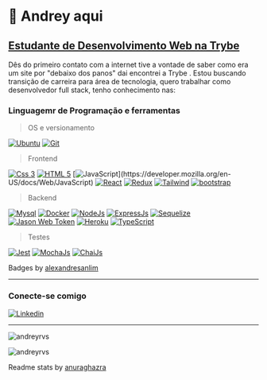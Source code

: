 # 👋 Andrey aqui

## [Estudante de Desenvolvimento Web na Trybe](https://www.betrybe.com/)

Dês do primeiro contato com a internet tive a vontade de saber como era um site por "debaixo dos panos" dai encontrei a Trybe . Estou buscando transição de carreira para área de tecnologia, quero trabalhar como desenvolvedor full stack, tenho conhecimento nas:

### Linguagemr de Programação e ferramentas
<!-- 
  # Modelo para imagem com link
  [![Foo]()]()
-->

> OS e versionamento

[![Ubuntu](https://img.shields.io/badge/Ubuntu-E95420?style=for-the-badge&logo=ubuntu&logoColor=white)](https://ubuntu.com/)
[![Git](https://img.shields.io/badge/GIT-E44C30?style=for-the-badge&logo=git&logoColor=white)](https://git-scm.com/)

> Frontend

[![Css 3](https://img.shields.io/badge/CSS3-1572B6?style=for-the-badge&logo=css3&logoColor=white)](https://developer.mozilla.org/en-US/docs/Web/CSS)
[![HTML 5](https://img.shields.io/badge/HTML5-E34F26?style=for-the-badge&logo=html5&logoColor=white)](https://developer.mozilla.org/en-US/docs/Web/HTML)
[![JavaScript](https://img.shields.io/badge/JavaScript-323330?style=for-the-badge&logo=javascript&logoColor=F7DF1E")](https://developer.mozilla.org/en-US/docs/Web/JavaScript)
[![React](https://img.shields.io/badge/React-20232A?style=for-the-badge&logo=react&logoColor=61DAFB)](https://reactjs.org/)
[![Redux](https://img.shields.io/badge/Redux-593D88?style=for-the-badge&logo=redux&logoColor=white)](https://redux.js.org)
[![Tailwind](https://img.shields.io/badge/Tailwind_CSS-38B2AC?style=for-the-badge&logo=tailwind-css&logoColor=white)](https://tailwindcss.com/)
[![bootstrap](https://img.shields.io/badge/Bootstrap-563D7C?style=for-the-badge&logo=bootstrap&logoColor=white)](https://getbootstrap.com)

> Backend

[![Mysql](https://img.shields.io/badge/MySQL-005C84?style=for-the-badge&logo=mysql&logoColor=white)](https://www.mysql.com/)
[![Docker](https://img.shields.io/badge/Docker-2CA5E0?style=for-the-badge&logo=docker&logoColor=white)](https://www.docker.com/)
[![NodeJs](https://img.shields.io/badge/Node.js-339933?style=for-the-badge&logo=nodedotjs&logoColor=white)](https://nodejs.org)
[![ExpressJs](https://img.shields.io/badge/Express.js-000000?style=for-the-badge&logo=express&logoColor=white)](https://expressjs.com)
[![Sequelize](https://img.shields.io/badge/Sequelize-52B0E7?style=for-the-badge&logo=Sequelize&logoColor=white)](https://sequelize.org/)
[![Jason Web Token](https://img.shields.io/badge/JWT-000000?style=for-the-badge&logo=JSON%20web%20tokens&logoColor=white)](https://jwt.io/)
[![Heroku](https://img.shields.io/badge/Heroku-430098?style=for-the-badge&logo=heroku&logoColor=white)](https://www.heroku.com/)
[![TypeScript](https://img.shields.io/badge/TypeScript-007ACC?style=for-the-badge&logo=typescript&logoColor=white)](https://www.typescriptlang.org/pt/)

> Testes

[![Jest](https://img.shields.io/badge/Jest-C21325?style=for-the-badge&logo=jest&logoColor=white)](https://jestjs.io)
[![MochaJs](https://img.shields.io/badge/Mocha-8D6748?style=for-the-badge&logo=Mocha&logoColor=white)](https://mochajs.org)
[![ChaiJs](https://img.shields.io/badge/chai-A30701?style=for-the-badge&logo=chai&logoColor=white)](https://www.chaijs.com/)

Badges by [alexandresanlim](https://github.com/alexandresanlim/Badges4-README.md-Profile#-database-)

---

### Conecte-se comigo

[![Linkedin](https://img.shields.io/badge/-LinkedIn-%230077B5?style=for-the-badge&logo=linkedin&logoColor=white)](https://www.linkedin.com/in/andreyrvisniewski/)

---

![andreyrvs](https://github-readme-stats.vercel.app/api/top-langs?username=andreyrvs&show_icons=true&locale=en&layout=compact&theme=vue-dark)

![andreyrvs](https://github-readme-stats.vercel.app/api?username=andreyrvs&show_icons=true&locale=en&theme=vue-dark&count_private=true)

Readme stats by [anuraghazra](https://github.com/anuraghazra/github-readme-stats)
